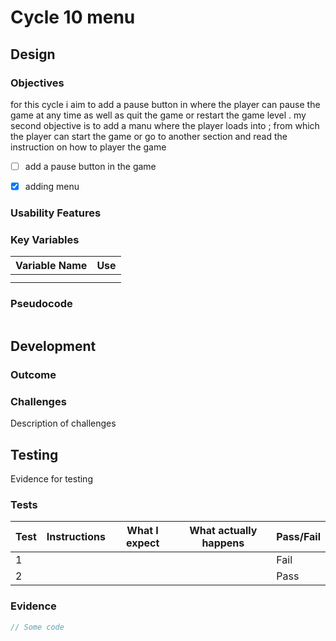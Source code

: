 # Cycle 10 menu

##

## Design

### Objectives

for this cycle i aim to add a pause button in where the player can pause the game at any time as well as quit the game or restart the game level . my second objective is to add a manu where the player loads into ; from which the player can start the game or go to another section and read the instruction on how to player the game&#x20;

* [ ] add a pause button in the game&#x20;
* [x] adding menu



### Usability Features

&#x20;&#x20;

### Key Variables

| Variable Name | Use |
| ------------- | --- |
|               |     |
|               |     |

### Pseudocode

```
```

## Development

### Outcome

### Challenges

Description of challenges

## Testing

Evidence for testing

### Tests

| Test | Instructions | What I expect | What actually happens | Pass/Fail |
| ---- | ------------ | ------------- | --------------------- | --------- |
| 1    |              |               |                       | Fail      |
| 2    |              |               |                       | Pass      |

### Evidence

```javascript
// Some code
```
